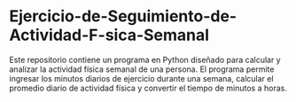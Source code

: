 # Ejercicio-de-Seguimiento-de-Actividad-F-sica-Semanal
Este repositorio contiene un programa en Python diseñado para calcular y analizar la actividad física semanal de una persona. El programa permite ingresar los minutos diarios de ejercicio durante una semana, calcular el promedio diario de actividad física y convertir el tiempo de minutos a horas.

